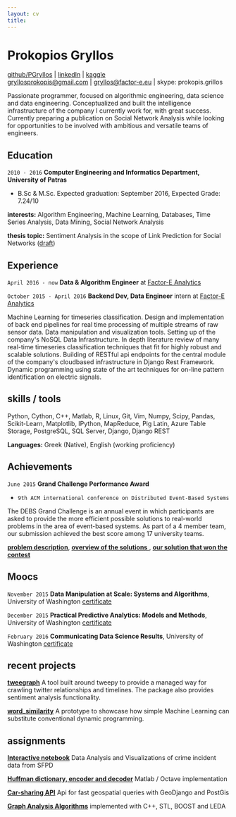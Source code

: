 ```yaml
---
layout: cv
title:
---
```


# Prokopios Gryllos

<div id="webaddress">
<a href="http://www.github.com/PGryllos">github/PGryllos</a>
|  <a href="https://www.linkedin.com/in/pgryllos">linkedIn</a>
|  <a href="http://www.kaggle.com/pgryllos">kaggle</a>
</div>
<div id="webaddress">
<a href="http://gryllosprokopis@gmail.com">gryllosprokopis@gmail.com</a>
|  <a href="gryllos@factor-e.eu">gryllos@factor-e.eu</a>
|  <a> skype: prokopis.grillos </a>
</div>

Passionate programmer, focused on algorithmic engineering, data science and data engineering.
Conceptualized and built the intelligence infrastructure of the company I currently work for,
with great success. Currently preparing a publication on Social Network Analysis while looking
for opportunities to be involved with ambitious and versatile teams of engineers.

## Education

`2010 - 2016`
__Computer Engineering and Informatics Department, University of Patras__

- B.Sc & M.Sc. Expected graduation: September 2016, Expected Grade: 7.24/10

__interests:__ Algorithm Engineering, Machine Learning, Databases, Time Series Analysis, Data Mining, Social Network Analysis

__thesis topic:__ Sentiment Analysis in the scope of Link Prediction for Social Networks
([draft](https://docs.google.com/document/d/1_mPtlCgdmH4BK8iOzWKZM0TDy_WJVt7X3KMa_xZhyHw/edit?usp=sharing))



## Experience

`April 2016 - now`
__Data & Algorithm Engineer__ at [Factor-E Analytics](http://www.factor-e.eu)


`October 2015 - April 2016`
__Backend Dev, Data Engineer__ intern at [Factor-E Analytics](http://www.factor-e.eu)

Machine Learning for timeseries classification. Design and implementation of back end pipelines for 
real time processing of multiple streams of raw sensor data. Data manipulation and visualization tools.
Setting up of the company's NoSQL Data Infrastructure. In depth literature review of many real-time
timeseries classification techniques that fit for highly robust and scalable solutions. Building of
RESTful api endpoints for the central module of the company's cloudbased infrastructure in Django Rest Framework.
Dynamic programming using state of the art techniques for on-line pattern identification on electric signals.


## skills / tools

Python, Cython, C++, Matlab, R, Linux, Git, Vim, Numpy, Scipy, Pandas, Scikit-Learn, Matplotlib, IPython,
MapReduce, Pig Latin, Azure Table Storage, PostgreSQL, SQL Server, Django, Django REST

__Languages:__ Greek (Native), English (working proficiency)

## Achievements

`June 2015`
__Grand Challenge Performance Award__ 

- `9th ACM international conference on Distributed Event-Based Systems`

The DEBS Grand Challenge is an annual event in which participants are asked to provide the
more efficient possible solutions to real-world problems in the area of event-based systems. As part of a 4 member team, our submission achieved the best score among 17 university teams.

[__problem description__](http://www.debs2015.org/call-grand-challenge.html), [__overview of the solutions__ ](http://dblp.uni-trier.de/db/conf/debs/debs2015.html),
[__our solution that won the contest__](http://acropolis.cs.vu.nl/~spyros/www/papers/Pimp%20my%20Taxi%20Ride.pdf)


## Moocs

`November 2015`
__Data Manipulation at Scale: Systems and Algorithms__, University of Washington [certificate](https://www.coursera.org/account/accomplishments/certificate/73PW8J6MBAJH)

`December 2015`
__Practical Predictive Analytics: Models and Methods__, University of Washington [certificate](https://www.coursera.org/account/accomplishments/certificate/P6J2AWFD5HCD)

`February 2016`
__Communicating Data Science Results__, University of Washington [certificate](https://www.coursera.org/account/accomplishments/verify/GCXCRMC2TD95)





## recent projects

[__tweegraph__](https://github.com/PGryllos/tweegraph) A tool built around tweepy to provide a managed way for crawling twitter relationships and timelines. The package also provides sentiment analysis functionality.

[__word_similarity__](https://github.com/PGryllos/word_similarity) A prototype to showcase how simple Machine Learning can substitute conventional dynamic programming.



## assignments

[__Interactive notebook__](https://github.com/PGryllos/SanFranciscoCrimeAnalysis/blob/master/report.ipynb) Data Analysis and Visualizations of crime incident data from SFPD

[__Huffman dictionary, encoder and decoder__](https://github.com/PGryllos/nhuff) Matlab / Octave implementation

[__Car-sharing API__](https://github.com/PGryllos/car_api) Api for fast geospatial queries with GeoDjango and PostGis 

[__Graph Analysis Algorithms__](https://github.com/PGryllos/kruskal_strong_comp) implemented with C++, STL, BOOST and LEDA



<!-- ### Footer

Last updated: May 2013 -->


